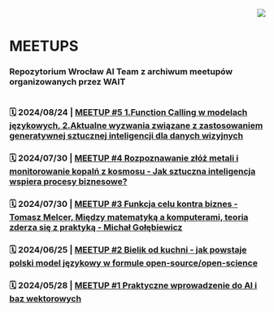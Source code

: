 
<br>

<img align="right" src="https://visitor-badge.laobi.icu/badge?page_id=wait-wro.meetups"/>
<br>

# MEETUPS
### Repozytorium Wrocław AI Team z archiwum meetupów organizowanych przez WAIT

#
### 🗓️  2024/08/24 | [MEETUP #5 1.Function Calling w modelach językowych, 2.Aktualne wyzwania związane z zastosowaniem generatywnej sztucznej inteligencji dla danych wizyjnych](https://github.com/wait-wro/meetups/blob/005Meetup/meetups/005Meetup.md)

### 🗓️  2024/07/30 | [MEETUP #4 Rozpoznawanie złóż metali i monitorowanie kopalń z kosmosu - Jak sztuczna inteligencja wspiera procesy biznesowe?](https://github.com/wait-wro/meetups/blob/004Meetup/meetups/004Meetup.md)

### 🗓️  2024/07/30 | [MEETUP #3 Funkcja celu kontra biznes - Tomasz Melcer, Między matematyką a komputerami, teoria zderza się z praktyką - Michał Gołębiewicz](https://github.com/wait-wro/meetups/blob/003Meetup/meetups/003Meetup.md)

### 🗓️ 2024/06/25 | [MEETUP #2 Bielik od kuchni - jak powstaje polski model językowy w formule open-source/open-science](https://github.com/wait-wro/meetups/blob/main/meetups/002Meetup.md)

### 🗓️ 2024/05/28 | [MEETUP #1 Praktyczne wprowadzenie do AI i baz wektorowych](https://github.com/wait-wro/meetups/blob/main/meetups/001Meetup.md)

